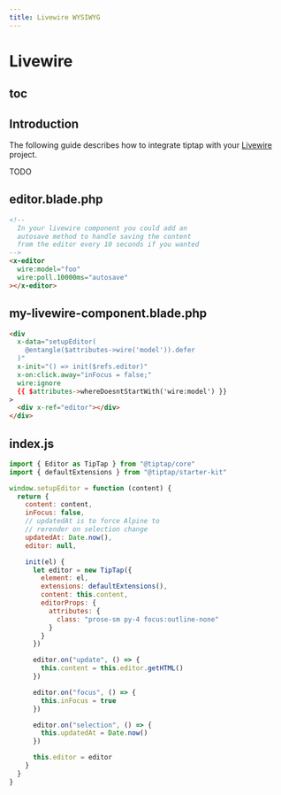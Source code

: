 ```yaml
---
title: Livewire WYSIWYG
---
```


# Livewire

## toc

## Introduction
The following guide describes how to integrate tiptap with your [Livewire](https://laravel-livewire.com/) project.

TODO

## editor.blade.php
```html
<!--
  In your livewire component you could add an
  autosave method to handle saving the content
  from the editor every 10 seconds if you wanted
-->
<x-editor
  wire:model="foo"
  wire:poll.10000ms="autosave"
></x-editor>
```

## my-livewire-component.blade.php
```html
<div
  x-data="setupEditor(
    @entangle($attributes->wire('model')).defer
  )"
  x-init="() => init($refs.editor)"
  x-on:click.away="inFocus = false;"
  wire:ignore
  {{ $attributes->whereDoesntStartWith('wire:model') }}
>
  <div x-ref="editor"></div>
</div>
```

## index.js
```js
import { Editor as TipTap } from "@tiptap/core"
import { defaultExtensions } from "@tiptap/starter-kit"

window.setupEditor = function (content) {
  return {
    content: content,
    inFocus: false,
    // updatedAt is to force Alpine to
    // rerender on selection change
    updatedAt: Date.now(),
    editor: null,

    init(el) {
      let editor = new TipTap({
        element: el,
        extensions: defaultExtensions(),
        content: this.content,
        editorProps: {
          attributes: {
            class: "prose-sm py-4 focus:outline-none"
          }
        }
      })

      editor.on("update", () => {
        this.content = this.editor.getHTML()
      })

      editor.on("focus", () => {
        this.inFocus = true
      })

      editor.on("selection", () => {
        this.updatedAt = Date.now()
      })

      this.editor = editor
    }
  }
}
```

